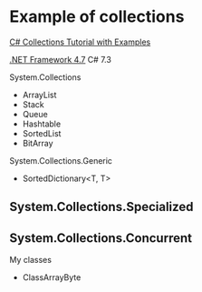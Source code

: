# Example of collections
[C# Collections Tutorial with Examples](https://www.guru99.com/c-sharp-collections.html)

[.NET Framework 4.7](https://dotnet.microsoft.com/download/dotnet-framework/)
C# 7.3

System.Collections
  - ArrayList
  - Stack
  - Queue
  - Hashtable
  - SortedList
  - BitArray

System.Collections.Generic
- SortedDictionary<T, T>

System.Collections.Specialized
- 

System.Collections.Concurrent
- 

My classes
- ClassArrayByte

